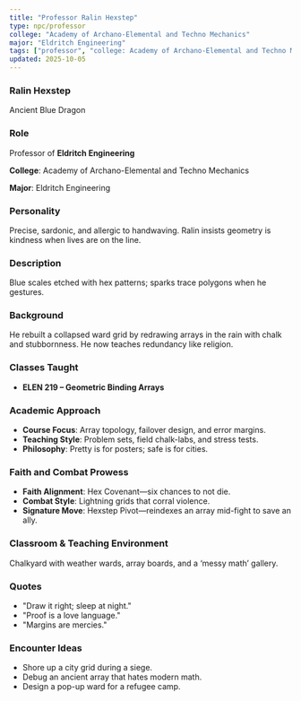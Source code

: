 ```yaml
---
title: "Professor Ralin Hexstep"
type: npc/professor
college: "Academy of Archano-Elemental and Techno Mechanics"
major: "Eldritch Engineering"
tags: ["professor", "college: Academy of Archano-Elemental and Techno Mechanics", "major: Eldritch Engineering", "variant:blue"]
updated: 2025-10-05
---
```

### Ralin Hexstep

Ancient Blue Dragon

### Role

Professor of **Eldritch Engineering**

**College**: Academy of Archano-Elemental and Techno Mechanics

**Major**: Eldritch Engineering

### Personality

Precise, sardonic, and allergic to handwaving. Ralin insists geometry is kindness when lives are on the line.

### Description

Blue scales etched with hex patterns; sparks trace polygons when he gestures.

### Background

He rebuilt a collapsed ward grid by redrawing arrays in the rain with chalk and stubbornness. He now teaches redundancy like religion.

### Classes Taught

- **ELEN 219 – Geometric Binding Arrays**



### Academic Approach

- **Course Focus**: Array topology, failover design, and error margins.
- **Teaching Style**: Problem sets, field chalk-labs, and stress tests.
- **Philosophy**: Pretty is for posters; safe is for cities.

### Faith and Combat Prowess

- **Faith Alignment**: Hex Covenant—six chances to not die.
- **Combat Style**: Lightning grids that corral violence.
- **Signature Move**: Hexstep Pivot—reindexes an array mid-fight to save an ally.

### Classroom & Teaching Environment

Chalkyard with weather wards, array boards, and a ‘messy math’ gallery.

### Quotes

- "Draw it right; sleep at night."
- "Proof is a love language."
- "Margins are mercies."

### Encounter Ideas

- Shore up a city grid during a siege.
- Debug an ancient array that hates modern math.
- Design a pop-up ward for a refugee camp.
